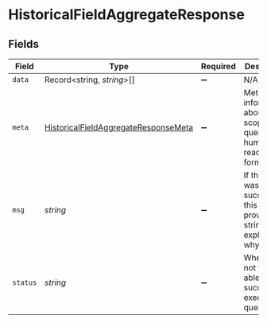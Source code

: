 # HistoricalFieldAggregateResponse


## Fields

| Field                                                                                               | Type                                                                                                | Required                                                                                            | Description                                                                                         |
| --------------------------------------------------------------------------------------------------- | --------------------------------------------------------------------------------------------------- | --------------------------------------------------------------------------------------------------- | --------------------------------------------------------------------------------------------------- |
| `data`                                                                                              | Record<string, *string*>[]                                                                          | :heavy_minus_sign:                                                                                  | N/A                                                                                                 |
| `meta`                                                                                              | [HistoricalFieldAggregateResponseMeta](../../models/shared/historicalfieldaggregateresponsemeta.md) | :heavy_minus_sign:                                                                                  | Meta information about the scope of the query in a human readable format.                           |
| `msg`                                                                                               | *string*                                                                                            | :heavy_minus_sign:                                                                                  | If the query was not successful, this will provide a string that explains why.                      |
| `status`                                                                                            | *string*                                                                                            | :heavy_minus_sign:                                                                                  | Whether or not we were able to successfully execute the query.                                      |